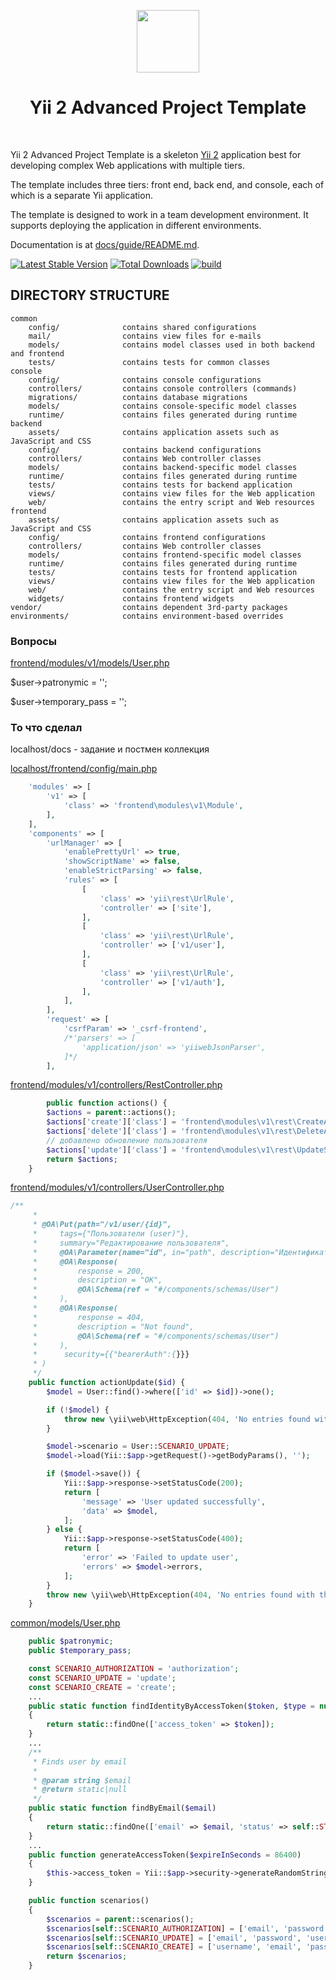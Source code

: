 <p align="center">
    <a href="https://github.com/yiisoft" target="_blank">
        <img src="https://avatars0.githubusercontent.com/u/993323" height="100px">
    </a>
    <h1 align="center">Yii 2 Advanced Project Template</h1>
    <br>
</p>

Yii 2 Advanced Project Template is a skeleton [Yii 2](https://www.yiiframework.com/) application best for
developing complex Web applications with multiple tiers.

The template includes three tiers: front end, back end, and console, each of which
is a separate Yii application.

The template is designed to work in a team development environment. It supports
deploying the application in different environments.

Documentation is at [docs/guide/README.md](docs/guide/README.md).

[![Latest Stable Version](https://img.shields.io/packagist/v/yiisoft/yii2-app-advanced.svg)](https://packagist.org/packages/yiisoft/yii2-app-advanced)
[![Total Downloads](https://img.shields.io/packagist/dt/yiisoft/yii2-app-advanced.svg)](https://packagist.org/packages/yiisoft/yii2-app-advanced)
[![build](https://github.com/yiisoft/yii2-app-advanced/workflows/build/badge.svg)](https://github.com/yiisoft/yii2-app-advanced/actions?query=workflow%3Abuild)

DIRECTORY STRUCTURE
-------------------

```
common
    config/              contains shared configurations
    mail/                contains view files for e-mails
    models/              contains model classes used in both backend and frontend
    tests/               contains tests for common classes    
console
    config/              contains console configurations
    controllers/         contains console controllers (commands)
    migrations/          contains database migrations
    models/              contains console-specific model classes
    runtime/             contains files generated during runtime
backend
    assets/              contains application assets such as JavaScript and CSS
    config/              contains backend configurations
    controllers/         contains Web controller classes
    models/              contains backend-specific model classes
    runtime/             contains files generated during runtime
    tests/               contains tests for backend application    
    views/               contains view files for the Web application
    web/                 contains the entry script and Web resources
frontend
    assets/              contains application assets such as JavaScript and CSS
    config/              contains frontend configurations
    controllers/         contains Web controller classes
    models/              contains frontend-specific model classes
    runtime/             contains files generated during runtime
    tests/               contains tests for frontend application
    views/               contains view files for the Web application
    web/                 contains the entry script and Web resources
    widgets/             contains frontend widgets
vendor/                  contains dependent 3rd-party packages
environments/            contains environment-based overrides
```
### Вопросы

[frontend/modules/v1/models/User.php](frontend/modules/v1/models/User.php)

$user->patronymic = '';

$user->temporary_pass = '';

### То что сделал

localhost/docs - задание и постмен коллекция

[localhost/frontend/config/main.php](localhost/frontend/config/main.php)
```php
    'modules' => [
        'v1' => [
            'class' => 'frontend\modules\v1\Module',
        ],
    ],
    'components' => [
        'urlManager' => [
            'enablePrettyUrl' => true,
            'showScriptName' => false,
            'enableStrictParsing' => false,
            'rules' => [
                [
                    'class' => 'yii\rest\UrlRule',
                    'controller' => ['site'],
                ],
                [
                    'class' => 'yii\rest\UrlRule',
                    'controller' => ['v1/user'],
                ],
                [
                    'class' => 'yii\rest\UrlRule',
                    'controller' => ['v1/auth'],
                ],
            ],
        ],
        'request' => [
            'csrfParam' => '_csrf-frontend',
            /*'parsers' => [
                'application/json' => 'yiiwebJsonParser',
            ]*/
        ],
```

[frontend/modules/v1/controllers/RestController.php](frontend/modules/v1/controllers/RestController.php)

```php
        public function actions() {
		$actions = parent::actions();
		$actions['create']['class'] = 'frontend\modules\v1\rest\CreateAction';
		$actions['delete']['class'] = 'frontend\modules\v1\rest\DeleteAction';
		// добавлено обновление пользователя
		$actions['update']['class'] = 'frontend\modules\v1\rest\UpdateStudentAction';
		return $actions;
	}

```

[frontend/modules/v1/controllers/UserController.php](frontend/modules/v1/controllers/UserController.php)

```php
/**
     *
     * @OA\Put(path="/v1/user/{id}",
     *     tags={"Пользователи (user)"},
     *     summary="Редактирование пользователя",
     *	   @OA\Parameter(name="id", in="path", description="Идентификатор", required=true),
     *     @OA\Response(
     *         response = 200,
     * 		   description = "OK",
     *         @OA\Schema(ref = "#/components/schemas/User")
     *     ),
     *     @OA\Response(
     *         response = 404,
     * 		   description = "Not found",
     *         @OA\Schema(ref = "#/components/schemas/User")
     *     ),
     *		security={{"bearerAuth":{}}}
     * )
     */
    public function actionUpdate($id) {
        $model = User::find()->where(['id' => $id])->one();

        if (!$model) {
            throw new \yii\web\HttpException(404, 'No entries found with this query string');
        }

        $model->scenario = User::SCENARIO_UPDATE;
        $model->load(Yii::$app->getRequest()->getBodyParams(), '');

        if ($model->save()) {
            Yii::$app->response->setStatusCode(200);
            return [
                'message' => 'User updated successfully',
                'data' => $model,
            ];
        } else {
            Yii::$app->response->setStatusCode(400);
            return [
                'error' => 'Failed to update user',
                'errors' => $model->errors,
            ];
        }
        throw new \yii\web\HttpException(404, 'No entries found with this query string');
    }
```

[common/models/User.php](common/models/User.php)

```php
    public $patronymic;
    public $temporary_pass;

    const SCENARIO_AUTHORIZATION = 'authorization';
    const SCENARIO_UPDATE = 'update';
    const SCENARIO_CREATE = 'create';
    ...
    public static function findIdentityByAccessToken($token, $type = null)
    {
        return static::findOne(['access_token' => $token]);
    }
    ...
    /**
     * Finds user by email
     *
     * @param string $email
     * @return static|null
     */
    public static function findByEmail($email)
    {
        return static::findOne(['email' => $email, 'status' => self::STATUS_ACTIVE]);
    }
    ...
    public function generateAccessToken($expireInSeconds = 86400)
    {
        $this->access_token = Yii::$app->security->generateRandomString() . '_' . (time() + $expireInSeconds);
    }

    public function scenarios()
    {
        $scenarios = parent::scenarios();
        $scenarios[self::SCENARIO_AUTHORIZATION] = ['email', 'password']; // поля, которые должны валидироваться при сценарии 'authorization'
        $scenarios[self::SCENARIO_UPDATE] = ['email', 'password', 'username', 'surname', 'status', 'phone']; // поля, которые должны валидироваться при сценарии обновления данных пользователя
        $scenarios[self::SCENARIO_CREATE] = ['username', 'email', 'password']; // поля, которые должны валидироваться при сценарии создания пользователя
        return $scenarios;
    }

```